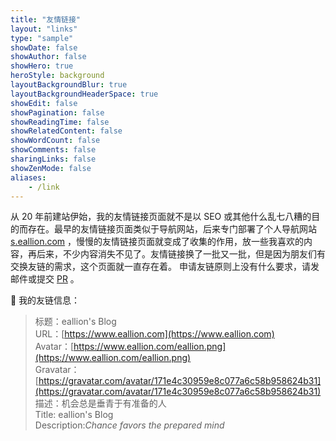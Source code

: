 ```yaml
---
title: "友情链接"
layout: "links"
type: "sample"
showDate: false
showAuthor: false
showHero: true
heroStyle: background
layoutBackgroundBlur: true
layoutBackgroundHeaderSpace: true
showEdit: false
showPagination: false
showReadingTime: false
showRelatedContent: false
showWordCount: false
showComments: false
sharingLinks: false
showZenMode: false
aliases:
    - /link
---
```


从 20 年前建站伊始，我的友情链接页面就不是以 SEO 或其他什么乱七八糟的目的而存在。最早的友情链接页面类似于导航网站，后来专门部署了个人导航网站 [s.eallion.com](https://s.eallion.com) ，慢慢的友情链接页面就变成了收集的作用，放一些我喜欢的内容，再后来，不少内容消失不见了。友情链接换了一批又一批，但是因为朋友们有交换友链的需求，这个页面就一直存在着。
申请友链原则上没有什么要求，请发邮件或提交 [PR](https://github.com/eallion/eallion.com/blob/main/data/friends/links.json) 。

🔗 我的友链信息：

> 标题：eallion's Blog  
> URL：[https://www.eallion.com](https://www.eallion.com)  
> Avatar：[https://www.eallion.com/eallion.png](https://www.eallion.com/eallion.png)  
> Gravatar：[https://gravatar.com/avatar/171e4c30959e8c077a6c58b958624b31](https://gravatar.com/avatar/171e4c30959e8c077a6c58b958624b31)  
> 描述：机会总是垂青于有准备的人  
> Title: eallion's Blog  
> Description:_Chance favors the prepared mind_
